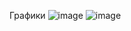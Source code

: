 Графики
![image](https://github.com/yudintsev-sergey/Neyro/assets/49550059/e27ae3c0-73de-42d8-9d64-6af8df13bbce)
![image](https://github.com/yudintsev-sergey/Neyro/assets/49550059/8019ccb8-08a6-47c7-9e34-1d0349120233)


